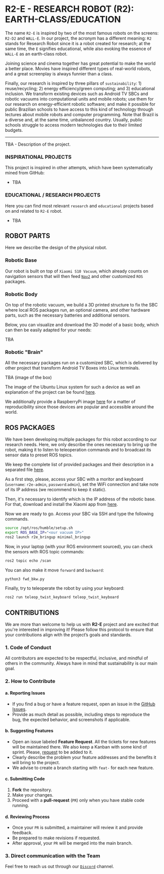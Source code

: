 # R2-E - RESEARCH ROBOT (R2): EARTH-CLASS/EDUCATION

The name `R2-E` is inspired by two of the most famous robots on the screens: `R2-D2` and `WALL-E`.  In our project, the acronym has a different meaning: `R2` stands for Research Robot since it is a robot created for research; at the same time, the `E` signifies educational, while also evoking the essence of `WALL-E` as an earth-class robot.

Joining science and cinema together has great potential to make the world a better place. Movies have inspired different types of real-world robots, and a great screenplay is always funnier than a class.

Finally, our research is inspired by three pillars of `sustainability`: 1) reuse/recycling; 2) energy efficiency/green computing; and 3) educational inclusion. We transform existing devices such as Android TV SBCs and robotic vacuums into computational units and mobile robots; use them for our research on energy-efficient robotic software; and make it possible for public Brazilian schools to have access to this kind of technology through lectures about mobile robots and computer programming. Note that Brazil is a diverse and, at the same time, unbalanced country. Usually, public schools struggle to access modern technologies due to their limited budgets. 

---

TBA - Description of the project.

### INSPIRATIONAL PROJECTS

This project is inspired in other attempts, which have been systematically mined from GitHub:

- TBA

### EDUCATIONAL / RESEARCH PROJECTS

Here you can find most relevant `research` and `educational` projects based on and related to `R2-E` robot.

- TBA

## ROBOT PARTS

Here we describe the design of the physical robot.

### Robotic Base

Our robot is built on top of `Xiaomi S10 Vacuum`, which already counts on navigation sensors that will then feed [`Nav2`](https://docs.nav2.org/) and other customized `ROS` packages.


### Robotic Body

On top of the robotic vacuum, we build a 3D printed structure to fix the SBC where local ROS packages run, an optional camera, and other hardware parts, such as the necessary batteries and additional sensors.

Below, you can visualize and download the 3D model of a basic body, which can then be easily adapted for your needs:

TBA

### Robotic "Brain"

All the necessary packages run on a customized SBC, which is delivered by other project that transform Android TV Boxes into Linux terminals. 

TBA (image of the box)

The image of the Ubuntu Linux system for such a device as well an explanation of the project can be found [here](#).

We additionally provide a RaspberryPi image [here](#) for a matter of reproducibility since those devices are popular and accessible around the world.

## ROS PACKAGES

We have been developing multiple packages for this robot according to our research needs. Here, we only describe the ones necessary to bring up the robot, making it to listen to teleoperation commands and to broadcast its sensor data to preset ROS topics.

We keep the complete list of provided packages and their description in a separated file [here](#).

As a first step, please, access your SBC with a moritor and keyboard (`username`: `r2e-admin`, `password`:`admin`), set the WiFi connection and take note of its IP address (we recommend to keep it static). 

Then, it's necessary to identify which is the IP address of the robotic base. For that, download and install the Xiaomi app from [here](#).
 
Now we are ready to go. Access your SBC via SSH and type the following commands.

```bash
source /opt/ros/humble/setup.sh
export ROS_BASE_IP="<our vacuum IP>"
ros2 launch r2e_bringup minimal_bringup
```

Now, in your laptop (with your ROS environment sourced), you can check the sensors with ROS topic commands:
```bash
ros2 topic echo /scan
```

You can also make it move `forward` and `backward`:
```bash
python3 fwd_bkw.py
```

Finally, try to teleoperate the robot by using your keyboard:
```bash
ros2 run teleop_twist_keyboard teleop_twist_keyboard
```

## CONTRIBUTIONS

We are more than welcome to help us with **R2-E** project and are excited that you're interested in improving it! Please follow this protocol to ensure that your contributions align with the project’s goals and standards.

### 1. Code of Conduct

All contributors are expected to be respectful, inclusive, and mindful of others in the community. Always have in mind that sustainability is our main goal.

### 2. How to Contribute

#### a. Reporting Issues
- If you find a bug or have a feature request, open an issue in the [GitHub Issues](link-to-issues).
- Provide as much detail as possible, including steps to reproduce the bug, the expected behavior, and screenshots if applicable.
  
#### b. Suggesting Features
- Open an issue labeled **Feature Request**. All the tickets for new features will be maintained there. We also keep a Kanban with some kind of sprint. Please, [request](mailto:michelalbonico@utfpr.edu.br) to be added to it.
- Clearly describe the problem your feature addresses and the benefits it will bring to the project.
- We advise to create a branch starting with `feat-` for each new feature.

#### c. Submitting Code
1. **Fork** the repository.
2. Make your changes. 
3. Proceed with a **pull-request** (`PR`) only when you have stable code running.

#### d. Reviewing Process
- Once your `PR` is submitted, a maintainer will review it and provide feedback.
- Be prepared to make revisions if requested.
- After approval, your `PR` will be merged into the main branch.

### 3. Direct communication with the Team

Feel free to reach us out through our [`Discord`](#) channel.